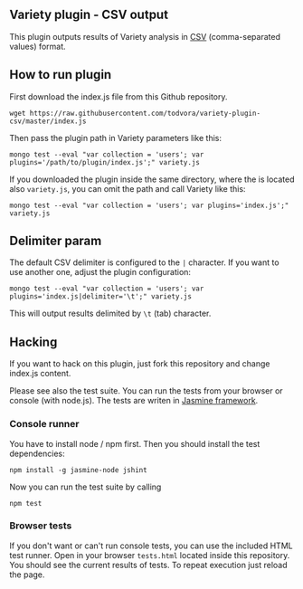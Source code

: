 ## Variety plugin - CSV output

This plugin outputs results of Variety analysis in [CSV](https://en.wikipedia.org/wiki/Comma-separated_values) (comma-separated values) format.

## How to run plugin
First download the index.js file from this Github repository.

```
wget https://raw.githubusercontent.com/todvora/variety-plugin-csv/master/index.js
```

Then pass the plugin path in Variety parameters like this:

```
mongo test --eval "var collection = 'users'; var plugins='/path/to/plugin/index.js';" variety.js
```

If you downloaded the plugin inside the same directory, where the is located also ```variety.js```,
you can omit the path and call Variety like this:

```
mongo test --eval "var collection = 'users'; var plugins='index.js';" variety.js
```

## Delimiter param
The default CSV delimiter is configured to the ```|``` character. If you want to use another one, adjust the plugin configuration:
```
mongo test --eval "var collection = 'users'; var plugins='index.js|delimiter='\t';" variety.js
```
This will output results delimited by ```\t``` (tab) character.

## Hacking
If you want to hack on this plugin, just fork this repository and change index.js content.

Please see also the test suite. You can run the tests from your browser or console (with node.js). The tests are writen in [Jasmine framework](https://jasmine.github.io/1.3/introduction.html).

### Console runner
You have to install node / npm first. Then you should install the test dependencies:

```
npm install -g jasmine-node jshint
```

Now you can run the test suite by calling
```
npm test
```

### Browser tests
If you don't want or can't run console tests, you can use the included HTML test runner. Open in your browser ```tests.html``` located inside this repository. You should see the current results of tests. To repeat execution  just reload the page.
